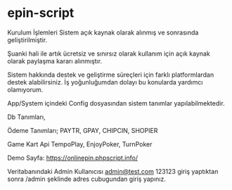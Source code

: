 # epin-script
Kurulum İşlemleri
Sistem açık kaynak olarak alınmış ve sonrasında geliştirilmiştir.

Şuanki hali ile artık ücretsiz ve sınırsız olarak kullanım için açık kaynak olarak paylaşma kararı alınmıştır.

Sistem hakkında destek ve geliştirme süreçleri için farklı platformlardan destek alabilirsiniz. İş yoğunluğumdan dolayı bu konularda yardımcı olamıyorum.

App/System içindeki Config dosyasından sistem tanımlar yapılabilmektedir.

Db Tanımları,

Ödeme Tanımları;
PAYTR, GPAY, CHIPCIN, SHOPIER

Game Kart Api
TempoPlay, EnjoyPoker, TurnPoker

Demo Sayfa:
https://onlinepin.phpscript.info/

Veritabanındaki Admin Kullanıcısı
admin@test.com
123123
giriş yaptıktan sonra
/admin şeklinde adres cubugundan giriş yapınız. 
